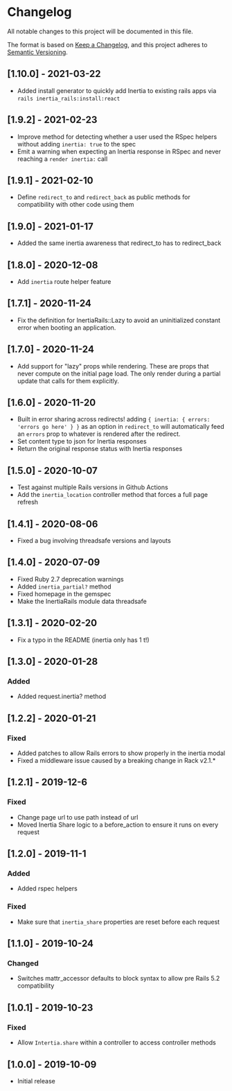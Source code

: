 # Changelog
All notable changes to this project will be documented in this file.

The format is based on [Keep a Changelog](https://keepachangelog.com/en/1.0.0/),
and this project adheres to [Semantic Versioning](https://semver.org/spec/v2.0.0.html).

## [1.10.0] - 2021-03-22

* Added install generator to quickly add Inertia to existing rails apps via `rails inertia_rails:install:react`

## [1.9.2] - 2021-02-23

* Improve method for detecting whether a user used the RSpec helpers without adding `inertia: true` to the spec
* Emit a warning when expecting an Inertia response in RSpec and never reaching a `render inertia:` call

## [1.9.1] - 2021-02-10

* Define `redirect_to` and `redirect_back` as public methods for compatibility with other code using them

## [1.9.0] - 2021-01-17

* Added the same inertia awareness that redirect_to has to redirect_back

## [1.8.0] - 2020-12-08

* Add `inertia` route helper feature

## [1.7.1] - 2020-11-24

* Fix the definition for InertiaRails::Lazy to avoid an uninitialized constant error when booting an application. 

## [1.7.0] - 2020-11-24

* Add support for "lazy" props while rendering. These are props that never compute on the initial page load. The only render during a partial update that calls for them explicitly.

## [1.6.0] - 2020-11-20

* Built in error sharing across redirects! adding `{ inertia: { errors: 'errors go here' } }` as an option in `redirect_to` will automatically feed an `errors` prop to whatever is rendered after the redirect.
* Set content type to json for Inertia responses
* Return the original response status with Inertia responses

## [1.5.0] - 2020-10-07

* Test against multiple Rails versions in Github Actions
* Add the `inertia_location` controller method that forces a full page refresh

## [1.4.1] - 2020-08-06

* Fixed a bug involving threadsafe versions and layouts

## [1.4.0] - 2020-07-09

* Fixed Ruby 2.7 deprecation warnings
* Added `inertia_partial?` method
* Fixed homepage in the gemspec
* Make the InertiaRails module data threadsafe

## [1.3.1] - 2020-02-20

* Fix a typo in the README (inertia only has 1 t!)

## [1.3.0] - 2020-01-28

### Added

* Added request.inertia? method

## [1.2.2] - 2020-01-21

### Fixed

* Added patches to allow Rails errors to show properly in the inertia modal
* Fixed a middleware issue caused by a breaking change in Rack v2.1.*

## [1.2.1] - 2019-12-6

### Fixed

* Change page url to use path instead of url
* Moved Inertia Share logic to a before_action to ensure it runs on every request

## [1.2.0] - 2019-11-1

### Added

* Added rspec helpers

### Fixed

* Make sure that `inertia_share` properties are reset before each request

## [1.1.0] - 2019-10-24

### Changed

* Switches mattr_accessor defaults to block syntax to allow pre Rails 5.2 compatibility

## [1.0.1] - 2019-10-23

### Fixed

* Allow `Intertia.share` within a controller to access controller methods

## [1.0.0] - 2019-10-09

* Initial release
